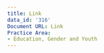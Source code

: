 ```yaml
---
title: Link
data_id: '316'
Document URL: Link
Practice Area:
- Education, Gender and Youth
---
```


